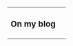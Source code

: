 

<table><tr><td valign="top">


### On my blog
<!-- blog starts -->
<!-- blog ends -->
</td><td valign="top">


</td></tr></table>
